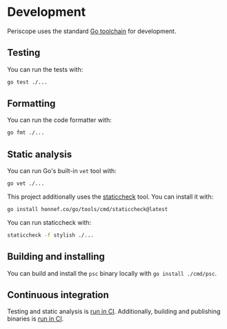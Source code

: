 # Development

Periscope uses the standard [Go toolchain][golang] for development.

[golang]: https://go.dev/

## Testing

You can run the tests with:

```bash
go test ./...
```

## Formatting

You can run the code formatter with:

```bash
go fmt ./...
```

## Static analysis

You can run Go's built-in `vet` tool with:

```bash
go vet ./...
```

This project additionally uses the [staticcheck] tool. You can install it with:

```bash
go install honnef.co/go/tools/cmd/staticcheck@latest
```

You can run staticcheck with:

```bash
staticcheck -f stylish ./...
```

[staticcheck]: https://staticcheck.dev/

## Building and installing

You can build and install the `psc` binary locally with `go install ./cmd/psc`.

## Continuous integration

Testing and static analysis is [run in CI][ci-test]. Additionally, building and publishing binaries is [run in CI][ci-release].

[ci-test]: .github/workflows/ci.yml
[ci-release]: .github/workflows/release.yml
